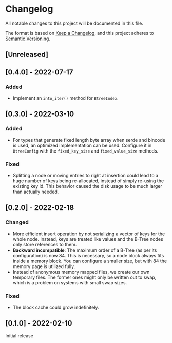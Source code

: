 # Changelog
All notable changes to this project will be documented in this file.

The format is based on [Keep a Changelog](https://keepachangelog.com/en/1.0.0/),
and this project adheres to [Semantic Versioning](https://semver.org/spec/v2.0.0.html).

## [Unreleased]

## [0.4.0] - 2022-07-17

### Added

- Implement an `into_iter()` method for `BtreeIndex`.

## [0.3.0] - 2022-03-10

### Added

- For types that generate fixed length byte array when serde and bincode is used, 
  an optimized implementation can be used. Configure it in `BtreeConfig` 
  with the `fixed_key_size` and `fixed_value_size` methods.

### Fixed

- Splitting a node or moving entries to right at insertion 
  could lead to a huge number of keys being re-allocated, 
  instead of simply re-using the existing key id.
  This behavior caused the disk usage to be much larger than actually needed.

## [0.2.0] - 2022-02-18

### Changed

- More efficient insert operation by not serializing a vector of keys for the whole node.
  Instead, keys are treated like values and the B-Tree nodes only store references to them.
- **Backward incompatible**: The maximum order of a B-Tree (as per its configuration) is now
  84. This is necessary, so a node block always fits inside a memory block. You can configure
  a smaller size, but with 84 the memory page is utilized fully.
- Instead of anonymous memory mapped files, we create our own temporary files. 
  The former ones might only be written out to swap, which is a problem on
  systems with small swap sizes.

### Fixed

- The block cache could grow indefinitely.

## [0.1.0] - 2022-02-10

Initial release
